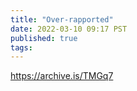 ```yaml
---
title: "Over-rapported"
date: 2022-03-10 09:17 PST
published: true
tags:
---
```


https://archive.is/TMGq7

<blockquote markdown="1">



</blockquote>
